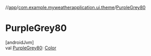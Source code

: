 //[app](../../index.md)/[com.example.myweatherapplication.ui.theme](index.md)/[PurpleGrey80](-purple-grey80.md)

# PurpleGrey80

[androidJvm]\
val [PurpleGrey80](-purple-grey80.md): [Color](https://developer.android.com/reference/kotlin/androidx/compose/ui/graphics/Color.html)
